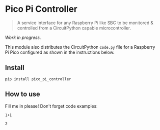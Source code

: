 # Pico Pi Controller
> A service interface for any Raspberry Pi like SBC to be monitored & controlled from a CircuitPython capable microcontroller.


*Work in progress.*

This module also distributes the CircuitPython ``code.py`` file for a Raspberry Pi Pico configured as shown in the instructions below.

## Install

`pip install pico_pi_controller`

## How to use

Fill me in please! Don't forget code examples:

```
1+1
```




    2


